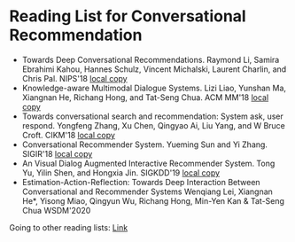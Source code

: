 # Reading List for Conversational Recommendation

- Towards Deep Conversational Recommendations. Raymond Li, Samira Ebrahimi Kahou, Hannes Schulz, Vincent Michalski, Laurent Charlin, and Chris Pal. NIPS'18 [local copy](files/nips18.pdf)
- Knowledge-aware Multimodal Dialogue Systems. Lizi Liao, Yunshan Ma, Xiangnan He, Richang Hong, and Tat-Seng Chua. ACM MM'18 [local copy](files/mm18-multimodal-dialog.pdf)
- Towards conversational search and recommendation: System ask, user respond. Yongfeng Zhang, Xu Chen, Qingyao Ai, Liu Yang, and W Bruce Croft. CIKM'18 [local copy](files/conv-search-rec-zhang2018.pdf)
- Conversational Recommender System. Yueming Sun and Yi Zhang. SIGIR'18 [local copy](files/1806.03277.pdf)
- An Visual Dialog Augmented Interactive Recommender System. Tong Yu, Yilin Shen, and Hongxia Jin. SIGKDD'19 [local copy](files/kdd19-visual-interact.pdf)
- Estimation-Action-Reflection: Towards Deep Interaction Between Conversational and Recommender Systems Wenqiang Lei, Xiangnan He*, Yisong Miao, Qingyun Wu, Richang Hong, Min-Yen Kan & Tat-Seng Chua WSDM'2020





Going to other reading lists: [Link](https://yisong.me/readpapers)